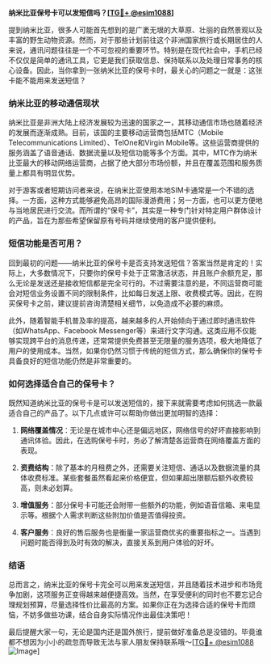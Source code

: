 **纳米比亚保号卡可以发短信吗？[[TG💪+ @esim1088](https://t.me/s/esim1088)]**

提到纳米比亚，很多人可能首先想到的是广袤无垠的大草原、壮丽的自然景观以及丰富的野生动物资源。然而，对于那些计划前往这个非洲国家旅行或长期居住的人来说，通讯问题往往是一个不可忽视的重要环节。特别是在现代社会中，手机已经不仅仅是简单的通讯工具，它更是我们获取信息、保持联系以及处理日常事务的核心设备。因此，当你拿到一张纳米比亚的保号卡时，最关心的问题之一就是：这张卡能不能用来发送短信？

### 纳米比亚的移动通信现状

纳米比亚是非洲大陆上经济发展较为迅速的国家之一，其移动通信市场也随着经济的发展而逐渐成熟。目前，该国的主要移动运营商包括MTC（Mobile Telecommunications Limited）、TelOne和Virgin Mobile等。这些运营商提供的服务涵盖了语音通话、数据流量以及短信功能等多个方面。其中，MTC作为纳米比亚最大的移动网络运营商，占据了绝大部分市场份额，并且在覆盖范围和服务质量上都具有明显优势。

对于游客或者短期访问者来说，在纳米比亚使用本地SIM卡通常是一个不错的选择。一方面，这种方式能够避免高昂的国际漫游费用；另一方面，也可以更方便地与当地居民进行交流。而所谓的“保号卡”，其实是一种专门针对特定用户群体设计的产品，旨在为那些希望保留原有号码并继续使用的客户提供便利。

### 短信功能是否可用？

回到最初的问题——纳米比亚的保号卡是否支持发送短信？答案当然是肯定的！实际上，大多数情况下，只要你的保号卡处于正常激活状态，并且账户余额充足，那么无论是发送还是接收短信都是完全可行的。不过需要注意的是，不同运营商可能会对短信业务设置不同的限制条件，比如每日发送上限、收费模式等。因此，在购买保号卡之前，建议提前咨询清楚相关细节，以免造成不必要的麻烦。

此外，随着智能手机普及率的提高，越来越多的人开始倾向于通过即时通讯软件（如WhatsApp、Facebook Messenger等）来进行文字沟通。这类应用不仅能够实现跨平台的消息传递，还常常提供免费甚至无限量的服务选项，极大地降低了用户的使用成本。当然，如果你仍然习惯于传统的短信方式，那么确保你的保号卡具备良好的短信功能仍然是非常重要的。

### 如何选择适合自己的保号卡？

既然知道纳米比亚的保号卡是可以发送短信的，接下来就需要考虑如何挑选一款最适合自己的产品了。以下几点或许可以帮助你做出更加明智的选择：

1. **网络覆盖情况**：无论是在城市中心还是偏远地区，网络信号的好坏直接影响到通讯体验。因此，在选购保号卡时，务必了解清楚各运营商在网络覆盖方面的表现。
   
2. **资费结构**：除了基本的月租费之外，还需要关注短信、通话以及数据流量的具体收费标准。某些套餐虽然看起来价格便宜，但如果超出限额后额外收费较高，则未必划算。

3. **增值服务**：部分保号卡可能还会附带一些额外的功能，例如语音信箱、来电显示等。根据个人需求判断这些附加价值是否值得投资。

4. **客户服务**：良好的售后服务也是衡量一家运营商优劣的重要指标之一。当遇到问题时能否得到及时有效的解决，直接关系到用户体验的好坏。

### 结语

总而言之，纳米比亚的保号卡完全可以用来发送短信，并且随着技术进步和市场竞争加剧，这项服务正变得越来越便捷高效。当然，在享受便利的同时也不要忘记合理规划预算，尽量选择性价比最高的方案。如果你正在为选择合适的保号卡而烦恼，不妨多做些功课，结合自身实际情况作出最佳决策吧！

最后提醒大家一句，无论是国内还是国外旅行，提前做好准备总是没错的。毕竟谁都不想因为小小的疏忽而导致无法与家人朋友保持联系哦～[[TG💪+ @esim1088](https://t.me/s/esim1088) ![Image](https://i.postimg.cc/4NQfJmqS/Snipaste-2025-05-13-00-14-12.png)]